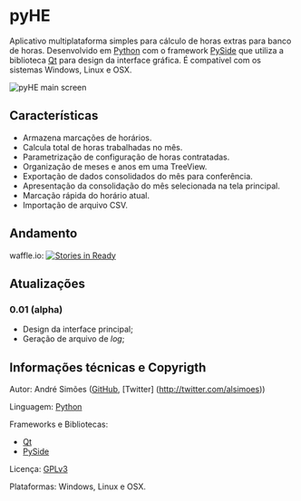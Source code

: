 # pyHE
Aplicativo multiplataforma simples para cálculo de horas extras para banco de horas. Desenvolvido em [Python](http://www.python.org/) com o framework [PySide](http://qt-project.org/wiki/PySide) que utiliza a biblioteca [Qt](http://qt.digia.com/) para design da interface gráfica. É compatível com os sistemas Windows, Linux e OSX.

![pyHE main screen](https://dl.dropboxusercontent.com/u/770967/pyHE/sshot.png "pyHE main screen")

## Características
* Armazena marcações de horários.
* Calcula total de horas trabalhadas no mês.
* Parametrização de configuração de horas contratadas.
* Organização de meses e anos em uma TreeView.
* Exportação de dados consolidados do mês para conferência.
* Apresentação da consolidação do mês selecionada na tela principal.
* Marcação rápida do horário atual.
* Importação de arquivo CSV.

## Andamento
waffle.io: [![Stories in Ready](https://badge.waffle.io/alsimoes/pyHE.png)](http://waffle.io/alsimoes/pyHE)

## Atualizações
### 0.01 (alpha)
* Design da interface principal;
* Geração de arquivo de *log*;

## Informações técnicas e Copyrigth
Autor: André Simões ([GitHub](https://github.com/alsimoes), [Twitter] (http://twitter.com/alsimoes))

Linguagem: [Python](http://www.python.org/)

Frameworks e Bibliotecas:
* [Qt](http://qt.digia.com/)
* [PySide](http://qt-project.org/wiki/PySide)

Licença: [GPLv3](http://www.gnu.org/licenses/gpl-3.0.html)

Plataformas: Windows, Linux e OSX.
